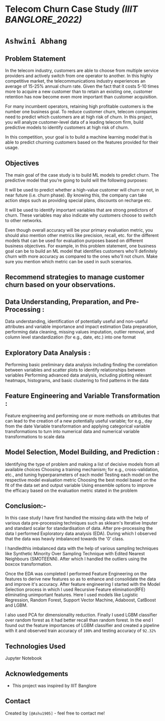 # Telecom Churn Case Study _(IIIT BANGLORE_2022)_ <br>
# `Ashwini Abhang`
## Problem Statement <br>
In the telecom industry, customers are able to choose from multiple service providers and actively switch from one operator to another. In this highly competitive market, the telecommunications industry experiences an average of 15-25% annual churn rate. Given the fact that it costs 5-10 times more to acquire a new customer than to retain an existing one, customer retention has now become even more important than customer acquisition.

For many incumbent operators, retaining high profitable customers is the number one business
goal. To reduce customer churn, telecom companies need to predict which customers are at high risk of churn. In this project, you will analyze customer-level data of a leading telecom firm, build predictive models to identify customers at high risk of churn.

In this competition, your goal is to build a machine learning model that is able to predict churning customers based on the features provided for their usage. <br>

## Objectives
The main goal of the case study is to build ML models to predict churn. The predictive model that you’re going to build will the following purposes:

It will be used to predict whether a high-value customer will churn or not, in near future (i.e. churn phase). By knowing this, the company can take action steps such as providing special plans, discounts on recharge etc.

It will be used to identify important variables that are strong predictors of churn. These variables may also indicate why customers choose to switch to other networks.

Even though overall accuracy will be your primary evaluation metric, you should also mention other metrics like precision, recall, etc. for the different models that can be used for evaluation purposes based on different business objectives. For example, in this problem statement, one business goal can be to build an ML model that identifies customers who'll definitely churn with more accuracy as compared to the ones who'll not churn. Make sure you mention which metric can be used in such scenarios.

## Recommend strategies to manage customer churn based on your observations.

## Data Understanding, Preparation, and Pre-Processing :
Data understanding, identification of potentially useful and non-useful attributes and variable importance and impact estimation
Data preparation, performing data cleaning, missing values imputation, outlier removal, and column level standardization (for e.g., date, etc.) into one format
 
## Exploratory Data Analysis :
Performing basic preliminary data analysis including finding the correlation between variables and scatter plots to identify relationships between variables
Performing advanced data analysis, including plotting relevant heatmaps, histograms, and basic clustering to find patterns in the data
 
## Feature Engineering and Variable Transformation :
Feature engineering and performing one or more methods on attributes that can lead to the creation of a new potentially useful variable; for e.g., day from the date
Variable transformation and applying categorical variable transformations to turn into numerical data and numerical variable transformations to scale data
 
## Model Selection, Model Building, and  Prediction :
Identifying the type of problem and making a list of decisive models from all available choices
Choosing a training mechanism; for e.g., cross-validation, etc., and tuning hyperparameters of each model
Testing each model on the respective model evaluation metric
Choosing the best model based on the fit of the data set and output variable
Using ensemble options to improve the efficacy based on the evaluation metric stated in the problem

## Conclusion:-
In this case study I have first handled the missing data with the help of various data pre-processing techniques such as sklearn's Iterative Imputer and standard scalar for standardisation of data. After pre-processing the data I performed Exploratory data analysis (EDA). During which I observed that the data was heavly imbalanced towards the '0' class.

I handledthis imbalanced data with the help of various sampling techniques like Synthetic Minority Over Sampling Technique with Edited Nearest Neighbours (SMOTEENN). After which I handled the outliers using the boxcox transformation.

Once the EDA was completed I performed Feature Engineering on the features to derive new features so as to enhance and consolidate the data and improve it's accuracy. After feature engineering I started with the Model Selection process in which I used Recursive Feature elimination(RFE) eliminating unimportant features. Here I used models like Logistic Regression, Random Forest, Support Vector Machine, Adaboost, CatBoost and LGBM.

I also used PCA for dimensionality reduction. Finally I used LGBM classifier over random forest as it had better recall than random forest. In the end I found out the feature importances of LGBM classifier and created a pipeline with it and observed train accuracy of `100%` and testing accuracy of `92.32%`


## Technologies Used
Jupyter Notebook

## Acknowledgements
- This project was inspired by IIIT Banglore

## Contact
Created by `[@Ashu1905]` - feel free to contact me!
